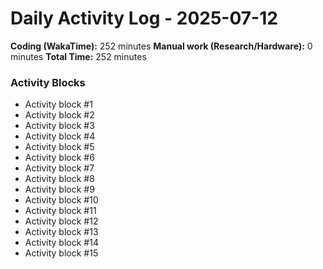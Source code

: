 # Daily Activity Log - 2025-07-12

**Coding (WakaTime):** 252 minutes
**Manual work (Research/Hardware):** 0 minutes
**Total Time:** 252 minutes

### Activity Blocks
- Activity block #1
- Activity block #2
- Activity block #3
- Activity block #4
- Activity block #5
- Activity block #6
- Activity block #7
- Activity block #8
- Activity block #9
- Activity block #10
- Activity block #11
- Activity block #12
- Activity block #13
- Activity block #14
- Activity block #15
